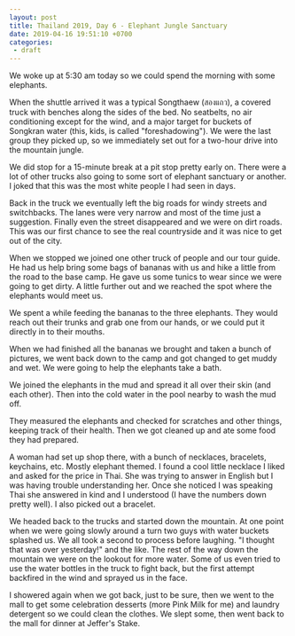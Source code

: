 ```yaml
---
layout: post
title: Thailand 2019, Day 6 - Elephant Jungle Sanctuary
date: 2019-04-16 19:51:10 +0700
categories:
 - draft
---
```



We woke up at 5:30 am today so we could spend the morning with some elephants. 

When the shuttle arrived it was a typical Songthaew  (สองแถว), a covered truck with benches along the sides of the bed. No seatbelts, no air conditioning except for the wind, and a major target for buckets of Songkran water (this, kids, is called "foreshadowing"). We were the last group they picked up, so we immediately set out for a two-hour drive into the mountain jungle.

We did stop for a 15-minute break at a pit stop pretty early on. There were a lot of other trucks also going to some sort of elephant sanctuary or another. I joked that this was the most white people I had seen in days.

Back in the truck we eventually left the big roads for windy streets and switchbacks. The lanes were very narrow and most of the time just a suggestion. Finally even the street disappeared and we were on dirt roads. This was our first chance to see the real countryside and it was nice to get out of the city.

When we stopped we joined one other truck of people and our tour guide. He had us help bring some bags of bananas with us and hike a little from the road to the base camp. He gave us some tunics to wear since we were going to get dirty. A little further out and we reached the spot where the elephants would meet us.

We spent a while feeding the bananas to the three elephants. They would reach out their trunks and grab one from our hands, or we could put it directly in to their mouths. 

When we had finished all the bananas we brought and taken a bunch of pictures, we went back down to the camp and got changed to get muddy and wet. We were going to help the elephants take a bath. 

We joined the elephants in the mud and spread it all over their skin (and each other). Then into the cold water in the pool nearby to wash the mud off.

They measured the elephants and checked for scratches and other things, keeping track of their health. Then we got cleaned up and ate some food they had prepared. 

A woman had set up shop there, with a bunch of necklaces, bracelets, keychains, etc. Mostly elephant themed. I found a cool little necklace I liked and asked for the price in Thai. She was trying to answer in English but I was having trouble understanding her. Once she noticed I was speaking Thai she answered in kind and I understood (I have the numbers down pretty well). I also picked out a bracelet. 

We headed back to the trucks and started down the mountain. At one point when we were going slowly around a turn two guys with water buckets splashed us. We all took a second to process before laughing. "I thought that was over yesterday!" and the like.  The rest of the way down the mountain we were on the lookout for more water. Some of us even tried to use the water bottles in the truck to fight back, but the first attempt backfired in the wind and sprayed us in the face.

I showered again when we got back, just to be sure, then we went to the mall to get some celebration desserts (more Pink Milk for me) and laundry detergent so we could clean the clothes. We slept some, then went back to the mall for dinner at Jeffer's Stake.



